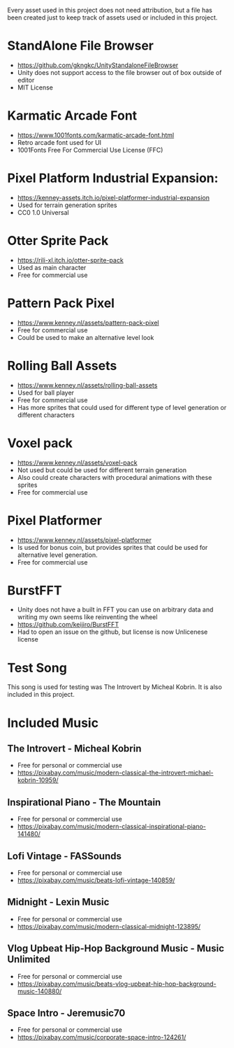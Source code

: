 Every asset used in this project does not need attribution, but a file has been created just to keep track of assets used or included in this project.

# StandAlone File Browser
- https://github.com/gkngkc/UnityStandaloneFileBrowser
- Unity does not support access to the file browser out of box outside of editor
- MIT License

 # Karmatic Arcade Font
- https://www.1001fonts.com/karmatic-arcade-font.html
- Retro arcade font used for UI
- 1001Fonts Free For Commercial Use License (FFC)

# Pixel Platform Industrial Expansion:
- https://kenney-assets.itch.io/pixel-platformer-industrial-expansion
- Used for terrain generation sprites 
-  CC0 1.0 Universal

# Otter Sprite Pack
 - https://rili-xl.itch.io/otter-sprite-pack
 - Used as main character 
 - Free for commercial use

# Pattern Pack Pixel
- https://www.kenney.nl/assets/pattern-pack-pixel
- Free for commercial use
- Could be used to make an alternative level look

# Rolling Ball Assets
- https://www.kenney.nl/assets/rolling-ball-assets
- Used for ball player
- Free for commercial use
- Has more sprites that could used for different type of level generation or different characters

#  Voxel pack
- https://www.kenney.nl/assets/voxel-pack
- Not used but could be used for different terrain generation 
- Also could create characters with procedural animations with these sprites
- Free for commercial use

# Pixel Platformer
- https://www.kenney.nl/assets/pixel-platformer
- Is used for bonus coin, but provides sprites that could be used for alternative level generation.
- Free for commercial use

 # BurstFFT
 - Unity does not have a built in FFT you can use on arbitrary data and writing my own seems like reinventing the wheel
 - https://github.com/keijiro/BurstFFT
 - Had to open an issue on the github, but license is  now Unlicenese license

# Test Song
This song is used for testing was The Introvert by Micheal Kobrin. It is also included in this project.

# Included Music
## The Introvert - Micheal Kobrin
- Free for personal or commercial use
- https://pixabay.com/music/modern-classical-the-introvert-michael-kobrin-10959/
##  Inspirational Piano - The Mountain 
- Free for personal or commercial use
- https://pixabay.com/music/modern-classical-inspirational-piano-141480/
## Lofi Vintage - FASSounds
- Free for personal or commercial use
- https://pixabay.com/music/beats-lofi-vintage-140859/
## Midnight - Lexin Music
- Free for personal or commercial use
- https://pixabay.com/music/modern-classical-midnight-123895/
## Vlog Upbeat Hip-Hop Background Music - Music Unlimited
- Free for personal or commercial use
- https://pixabay.com/music/beats-vlog-upbeat-hip-hop-background-music-140880/
## Space Intro - Jeremusic70
- Free for personal or commercial use
- https://pixabay.com/music/corporate-space-intro-124261/
